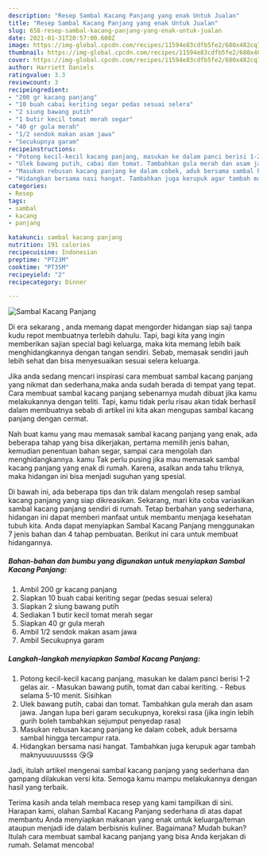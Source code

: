 ```yaml
---
description: "Resep Sambal Kacang Panjang yang enak Untuk Jualan"
title: "Resep Sambal Kacang Panjang yang enak Untuk Jualan"
slug: 658-resep-sambal-kacang-panjang-yang-enak-untuk-jualan
date: 2021-01-31T20:57:00.608Z
image: https://img-global.cpcdn.com/recipes/11594e83cdfb5fe2/680x482cq70/sambal-kacang-panjang-foto-resep-utama.jpg
thumbnail: https://img-global.cpcdn.com/recipes/11594e83cdfb5fe2/680x482cq70/sambal-kacang-panjang-foto-resep-utama.jpg
cover: https://img-global.cpcdn.com/recipes/11594e83cdfb5fe2/680x482cq70/sambal-kacang-panjang-foto-resep-utama.jpg
author: Harriett Daniels
ratingvalue: 3.3
reviewcount: 3
recipeingredient:
- "200 gr kacang panjang"
- "10 buah cabai keriting segar pedas sesuai selera"
- "2 siung bawang putih"
- "1 butir kecil tomat merah segar"
- "40 gr gula merah"
- "1/2 sendok makan asam jawa"
- "Secukupnya garam"
recipeinstructions:
- "Potong kecil-kecil kacang panjang, masukan ke dalam panci berisi 1-2 gelas air. Masukan bawang putih, tomat dan cabai keriting. Rebus selama 5-10 menit. Sisihkan"
- "Ulek bawang putih, cabai dan tomat. Tambahkan gula merah dan asam jawa. Jangan lupa beri garam secukupnya, koreksi rasa (jika ingin lebih gurih boleh tambahkan sejumput penyedap rasa)"
- "Masukan rebusan kacang panjang ke dalam cobek, aduk bersama sambal hingga tercampur rata."
- "Hidangkan bersama nasi hangat. Tambahkan juga kerupuk agar tambah maknyuuuuussss 😘😘"
categories:
- Resep
tags:
- sambal
- kacang
- panjang

katakunci: sambal kacang panjang 
nutrition: 191 calories
recipecuisine: Indonesian
preptime: "PT23M"
cooktime: "PT35M"
recipeyield: "2"
recipecategory: Dinner

---
```



![Sambal Kacang Panjang](https://img-global.cpcdn.com/recipes/11594e83cdfb5fe2/680x482cq70/sambal-kacang-panjang-foto-resep-utama.jpg)

Di era  sekarang , anda memang dapat mengorder hidangan siap saji tanpa kudu repot membuatnya terlebih dahulu. Tapi, bagi kita yang ingin memberikan sajian special bagi keluarga, maka kita memang lebih baik menghidangkannya dengan tangan sendiri. Sebab, memasak sendiri jauh lebih sehat dan bisa menyesuaikan sesuai selera keluarga.

Jika anda sedang mencari inspirasi cara membuat sambal kacang panjang yang nikmat dan sederhana,maka anda sudah berada di tempat yang tepat. Cara membuat sambal kacang panjang  sebenarnya mudah dibuat jika kamu melakukannya dengan teliti. Tapi, kamu tidak perlu risau akan tidak berhasil dalam membuatnya 
sebab di artikel ini kita akan mengupas sambal kacang panjang dengan cermat.  



Nah buat kamu yang mau memasak sambal kacang panjang yang enak, ada beberapa tahap yang bisa dikerjakan, pertama memilih jenis bahan, kemudian penentuan bahan segar, sampai cara mengolah dan menghidangkannya. kamu Tak perlu pusing jika mau memasak sambal kacang panjang yang enak di rumah. Karena, asalkan anda  tahu triknya, maka hidangan ini bisa menjadi suguhan yang spesial.

Di bawah ini, ada beberapa tips dan trik dalam mengolah resep sambal kacang panjang yang siap dikreasikan. Sekarang, mari kita coba variasikan sambal kacang panjang sendiri di rumah. Tetap berbahan yang sederhana, hidangan ini dapat memberi manfaat untuk membantu menjaga kesehatan tubuh kita. Anda dapat menyiapkan Sambal Kacang Panjang menggunakan 7 jenis bahan dan 4 tahap pembuatan. Berikut ini cara untuk membuat hidangannya.

<!--inarticleads1-->

##### Bahan-bahan dan bumbu yang digunakan untuk menyiapkan Sambal Kacang Panjang:

1. Ambil 200 gr kacang panjang
1. Siapkan 10 buah cabai keriting segar (pedas sesuai selera)
1. Siapkan 2 siung bawang putih
1. Sediakan 1 butir kecil tomat merah segar
1. Siapkan 40 gr gula merah
1. Ambil 1/2 sendok makan asam jawa
1. Ambil Secukupnya garam




<!--inarticleads2-->

##### Langkah-langkah menyiapkan Sambal Kacang Panjang:

1. Potong kecil-kecil kacang panjang, masukan ke dalam panci berisi 1-2 gelas air. - Masukan bawang putih, tomat dan cabai keriting. - Rebus selama 5-10 menit. Sisihkan
1. Ulek bawang putih, cabai dan tomat. Tambahkan gula merah dan asam jawa. Jangan lupa beri garam secukupnya, koreksi rasa (jika ingin lebih gurih boleh tambahkan sejumput penyedap rasa)
1. Masukan rebusan kacang panjang ke dalam cobek, aduk bersama sambal hingga tercampur rata.
1. Hidangkan bersama nasi hangat. Tambahkan juga kerupuk agar tambah maknyuuuuussss 😘😘




Jadi, itulah artikel mengenai  sambal kacang panjang  yang sederhana dan gampang dilakukan versi kita. Semoga kamu mampu melakukannya dengan hasil yang terbaik. 

Terima kasih anda telah membaca resep yang kami tampilkan di sini. Harapan kami, olahan  Sambal Kacang Panjang sederhana di atas dapat membantu Anda menyiapkan makanan yang enak untuk keluarga/teman ataupun menjadi ide dalam berbisnis kuliner. Bagaimana? Mudah bukan? Itulah cara membuat sambal kacang panjang yang bisa Anda kerjakan di rumah. Selamat mencoba!

